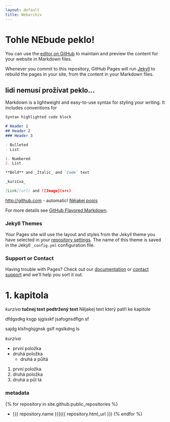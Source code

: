 ```yaml
---
layout: default
title: Webarchiv
---
```


# Tohle NEbude peklo!

You can use the [editor on GitHub](https://github.com/kvasnicaj/kvasnicaj.github.io/edit/master/index.md) to maintain and preview the content for your website in Markdown files.

Whenever you commit to this repository, GitHub Pages will run [Jekyll](https://jekyllrb.com/) to rebuild the pages in your site, from the content in your Markdown files.

## lidi nemusí prožívat peklo...

Markdown is a lightweight and easy-to-use syntax for styling your writing. It includes conventions for

```markdown
Syntax highlighted code block

# Header 1
## Header 2
### Header 3

- Bulleted
- List

1. Numbered
2. List

**Bold** and _Italic_ and `Code` text

_kurzíva_

[Link](url) and ![Image](src)
```
http://github.com - automatic!
[Nějakej popis](http://github.com)

For more details see [GitHub Flavored Markdown](https://guides.github.com/features/mastering-markdown/).

### Jekyll Themes

Your Pages site will use the layout and styles from the Jekyll theme you have selected in your [repository settings](https://github.com/kvasnicaj/kvasnicaj.github.io/settings). The name of this theme is saved in the Jekyll `_config.yml` configuration file.

### Support or Contact

Having trouble with Pages? Check out our [documentation](https://help.github.com/categories/github-pages-basics/) or [contact support](https://github.com/contact) and we’ll help you sort it out.


# 1. kapitola

*kurzíva*
**tučnej text**
__podtržený text__
Nějakej text který patří ke kapitole

dfdgsdkg ksgp sjgisskf jsafognsdflgn sf

sajdg klsfnglsjgnsk gslf ngslkdng ls

*kurzíva*

* první položka
* druhá položka
  * druhá a půltá

1. první položka
1. druhá položka
  1. druhá a půl tá



  
### metadata
{% for repository in site.github.public_repositories %}
  * [{{ repository.name }}]({{ repository.html_url }})
{% endfor %}
